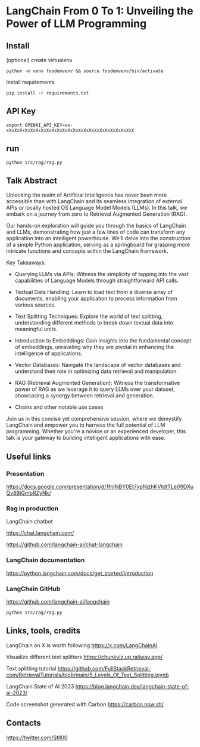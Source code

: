 # LangChain From 0 To 1: Unveiling the Power of LLM Programming

## Install

(optional) create virtualenv
```
python -m venv fosdemvenv && source fosdemvenv/bin/activate
```

Install requirements
```
pip install -r requirements.txt
```
## API Key

```
export OPENAI_API_KEY=xx-xXxXxXxXxXxXxXxXxXxXxXxXxXxXxXxXxXxXxXxXxXxXxXxX 
```

## run

```
python src/rag/rag.py
```

## Talk Abstract

Unlocking the realm of Artificial Intelligence has never been more accessible than with LangChain and its seamless integration of external APIs or locally hosted OS Language Model Models (LLMs). In this talk, we embark on a journey from zero to Retrieval Augmented Generation (RAG).

Our hands-on exploration will guide you through the basics of LangChain and LLMs, demonstrating how just a few lines of code can transform any application into an intelligent powerhouse. We'll delve into the construction of a simple Python application, serving as a springboard for grasping more intricate functions and concepts within the LangChain framework.

Key Takeaways:

- Querying LLMs via APIs: Witness the simplicity of tapping into the vast capabilities of Language Models through straightforward API calls.

- Textual Data Handling: Learn to load text from a diverse array of documents, enabling your application to process information from various sources.

- Text Splitting Techniques: Explore the world of text splitting, understanding different methods to break down textual data into meaningful units.

- Introduction to Embeddings: Gain insights into the fundamental concept of embeddings, unraveling why they are pivotal in enhancing the intelligence of applications.

- Vector Databases: Navigate the landscape of vector databases and understand their role in optimizing data retrieval and manipulation.

- RAG (Retrieval Augmented Generation): Witness the transformative power of RAG as we leverage it to query LLMs over your dataset, showcasing a synergy between retrieval and generation.

- Chains and other notable use cases

Join us in this concise yet comprehensive session, where we demystify LangChain and empower you to harness the full potential of LLM programming. Whether you're a novice or an experienced developer, this talk is your gateway to building intelligent applications with ease.

## Useful links

### Presentation

https://docs.google.com/presentation/d/1frjlNBY0Et7xpNizhKVtdtTLe09DXuQv8BjGmbRZyNk/

### Rag in production

LangChain chatbot

https://chat.langchain.com/

https://github.com/langchain-ai/chat-langchain

### LangChain documentation

https://python.langchain.com/docs/get_started/introduction

### LangChain GitHub

https://github.com/langchain-ai/langchain

```
python src/rag/rag.py
```

## Links, tools, credits

LangChain on X is worth following https://x.com/LangChainAI

Visualize different text splitters https://chunkviz.up.railway.app/

Text splitting tutorial https://github.com/FullStackRetrieval-com/RetrievalTutorials/blob/main/5_Levels_Of_Text_Splitting.ipynb

LangChain State of AI 2023 https://blog.langchain.dev/langchain-state-of-ai-2023/

Code screenshot generated with Carbon https://carbon.now.sh/


## Contacts

https://twitter.com/Stll00
